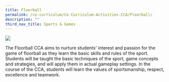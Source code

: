 ```yaml
---
title: Floorball
permalink: /co-curriculum/Co-Curriculum-Activities-CCA/Floorball/
description: ""
third_nav_title: Sports & Games​
---
```

![](/images/Floorball%20CCA.png)

The Floorball CCA aims to nurture students' interest and passion for the game of floorball as they learn the basic skills and rules of the sport. Students will be taught the basic techniques of the sport, game concepts and strategies, and will apply them in actual gameplay settings. In the course of the CCA, students will learn the values of sportsmanship, respect, excellence and teamwork.